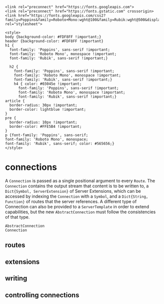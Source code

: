 ```@raw html
<link rel="preconnect" href="https://fonts.googleapis.com">
<link rel="preconnect" href="https://fonts.gstatic.com" crossorigin>
<link href="https://fonts.googleapis.com/css2?family=Poppins&family=Roboto+Mono:wght@100&family=Rubik:wght@500&display=swap" rel="stylesheet">

<style>
body {background-color: #FDF8FF !important;}
header {background-color: #FDF8FF !important}
h1 {
  font-family: 'Poppins', sans-serif !important;
  font-family: 'Roboto Mono', monospace !important;
  font-family: 'Rubik', sans-serif !important;}

  h2 {
    font-family: 'Poppins', sans-serif !important;
    font-family: 'Roboto Mono', monospace !important;
    font-family: 'Rubik', sans-serif !important;}
    h4 { color: #03045e !important;
      font-family: 'Poppins', sans-serif !important;
      font-family: 'Roboto Mono', monospace !important;
      font-family: 'Rubik', sans-serif !important;}
article {
  border-radius: 30px !important;
  border-color: lightblue !important;
}
pre {
  border-radius: 10px !important;
  border-color: #FFE5B4 !important;
}
p {font-family: 'Poppins', sans-serif;
font-family: 'Roboto Mono', monospace;
font-family: 'Rubik', sans-serif; color: #565656;}
</style>
```
# connections
A `Connection` is passed as a single positional argument to every `Route`. The `Connection` contains the output stream that content is to be written to, a `Dict{Symbol, ServerExtension}` of Server Extensions, which can be accessed by indexing the `Connection` with a `Symbol`, and a `Dict{String, Function}` of routes that the server references. A different type of Connection can also be provided to a `ServerTemplate` in order to extend capabilities, but the new `AbstractConnection` must follow the consistencies of that type.
```@docs
AbstractConnection
Connection
```
## routes

## extensions

## writing

## controlling connections

